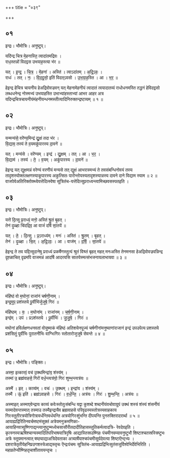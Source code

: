 +++
title = "०३९"

+++


## ०१
इन्द्रः। भौमोत्रिः। अनुष्टुप्।

यदि॑न्द्र चित्र मे॒हनास्ति॒ त्वादा॑तमद्रिवः ।  
राध॒स्तन्नो॑ विदद्वस उभयाह॒स्त्या भ॑र ॥

यत् । इ॒न्द्र॒ । चि॒त्र॒ । मे॒हना॑ । अस्ति॑ । त्वाऽदा॑तम् । अ॒द्रि॒ऽवः॒ ।  
राधः॑ । तत् । नः॒ । वि॒द॒द्व॒सो॒ इति॑ विदत्ऽवसो । उ॒भ॒या॒ह॒स्ति । आ । भ॒र॒ ॥

हेइन्द्र हेचित्र चायनीय हेअद्रिवोवज्रवन् यत् मेहनामेहनीयं त्वादातं त्वयादातव्यं राधोधनमस्ति तद्धनं हेविदद्वसो लब्धधनेन्द्र नोस्मभ्यं उभयाहस्ति उभाभ्यांहस्ताभ्यां आभर आहर अत्र यदिन्द्रचित्रचायनीयंमंहनीयन्धनमस्तीत्यादिनिरुक्तन्द्रष्टव्यम् ॥ १ ॥

## ०२
इन्द्रः। भौमोत्रिः। अनुष्टुप्।

यन्मन्य॑से॒ वरे॑ण्य॒मिन्द्र॑ द्यु॒क्षं तदा भ॑र ।  
वि॒द्याम॒ तस्य॑ ते व॒यमकू॑पारस्य दा॒वने॑ ॥

यत् । मन्य॑से । वरे॑ण्यम् । इन्द्र॑ । द्यु॒क्षम् । तत् । आ । भ॒र॒ ।  
वि॒द्याम॑ । तस्य॑ । ते॒ । व॒यम् । अकू॑पारस्य । दा॒वने॑ ॥

हेइन्द्र यत् द्युक्षमन्नं वरेण्यं वरणीयं मन्यसे तत् द्युक्षं आभरास्मभ्यं ते तवसंबन्धिनोवयं तस्य तादृशस्योक्तलक्षणस्याकूपारस्य अकुत्सितः पारोन्तोयस्यतादृशस्यान्नस्य दावने दाने विद्याम स्याम ॥ २ ॥ वाजपेयेअतिरिक्तोक्थ्येयत्तेदित्स्वेषा सूत्रितंच-यत्तेदित्सुप्रराध्यन्त्वामिच्छवसस्पतइति ।

## ०३
इन्द्रः। भौमोत्रिः। अनुष्टुप्।

यत्ते॑ दि॒त्सु प्र॒राध्यं॒ मनो॒ अस्ति॑ श्रु॒तं बृ॒हत् ।  
तेन॑ दृ॒ळ्हा चि॑दद्रिव॒ आ वाजं॑ दर्षि सा॒तये॑ ॥

यत् । ते॒ । दि॒त्सु । प्र॒ऽराध्य॑म् । मनः॑ । अस्ति॑ । श्रु॒तम् । बृ॒हत् ।  
तेन॑ । दृ॒ळ्हा । चि॒त् । अ॒द्रि॒ऽवः॒ । आ । वाज॑म् । द॒र्षि॒ । सा॒तये॑ ॥

हेइन्द्र ते तव यद्दित्सुदानेषु प्रराध्यं प्रकर्षेणस्तुत्यं श्रुतं विश्र्तं बृहत् महत् मनःअस्ति तेनमनसा हेअद्रिवोवज्रवन्निन्द्र दृह्ळाचित् दृढमपि वाजमन्नं आदर्षि आदरयसि सातयेस्मत्संभजनायलाभायवा ॥ ३ ॥

## ०४
इन्द्रः। भौमोत्रिः। अनुष्टुप्।

मंहि॑ष्ठं वो म॒घोनां॒ राजा॑नं चर्षणी॒नाम् ।  
इन्द्र॒मुप॒ प्रश॑स्तये पू॒र्वीभि॑र्जुजुषे॒ गिरः॑ ॥

मंहि॑ष्ठम् । वः॒ । म॒घोना॑म् । राजा॑नम् । च॒र्ष॒णी॒नाम् ।  
इन्द्र॑म् । उप॑ । प्रऽश॑स्तये । पू॒र्वीभिः॑ । जु॒जु॒षे॒ । गिरः॑ ॥

मघोनां हविर्लक्षणधनवतां वोयुष्माकं मंहिष्ठं अतिशयेनपूज्यं चर्षणीनांमनुष्याणांराजानं इन्द्रं उपउपेत्य प्रशस्तये प्रशंसितुं पूर्वीभिः पुरातनीभिः वाग्भिःगिरः स्तोतारोजुजुषे सेवन्ते ॥ ४ ॥

## ०५
इन्द्रः। भौमोत्रिः। पङ्क्तिः।

अस्मा॒ इत्काव्यं॒ वच॑ उ॒क्थमिन्द्रा॑य॒ शंस्य॑म् ।  
तस्मा॑ उ॒ ब्रह्म॑वाहसे॒ गिरो॑ वर्ध॒न्त्यत्र॑यो॒ गिरः॑ शुम्भ॒न्त्यत्र॑यः ॥

अस्मै॑ । इत् । काव्य॑म् । वचः॑ । उ॒क्थम् । इन्द्रा॑य । शंस्य॑म् ।  
तस्मै॑ । ऊं॒ इति॑ । ब्रह्म॑ऽवाहसे । गिरः॑ । व॒र्ध॒न्ति॒ । अत्र॑यः । गिरः॑ । शु॒म्भ॒न्ति॒ । अत्र॑यः ॥

अस्माइत् अस्माएवेन्द्राय काव्यं कवेःस्तोतुःसंबन्धि यद्वा कुशब्दे शब्दनीयंवचोवाग्रूपं उक्थं शस्त्रं शंस्यं शंसनीयं यस्मादेवन्तस्मात् तस्माउ तस्मैइन्द्रायैव ब्रह्मवाहसे परिवृढस्यस्तोत्रस्यवाहकाय गिरःस्तुतीरत्रयोत्रिगोत्रावर्धन्तिवर्धयन्ति अत्रयोगिरःशुंभन्ति दीपयन्ति पुनरुक्तिरादरार्था ॥ ५ ॥आयाह्यद्रिरितिनवर्चमष्टमंसूक्तं अत्रेयमनुक्रमणिका-आयाहिनवत्र्युष्णिगाद्यन्त्यानुष्टुम्मध्येचसासौरीतदादीतिहासस्तुतिकर्मत्वादत्रि- रेवदेवइति । कृत्स्नस्यऋषिश्चान्यस्मादितिपरिभाषयात्रिरृषिः आद्यास्तिस्रउष्णिहः पंचमीनवम्यावनुष्टुभौ शिष्टाश्चतस्रस्त्रिष्टुभः अत्रेः स्तूयमानत्वात् षष्ठ्याद्याअत्रिदेवताका अत्र्यार्षेयाश्चपंचमीसूर्यदेवत्या शिष्टाऎन्द्भ्यः । दशरात्रेतृतीयेहनिप्रउगशस्त्रेआद्यस्तृचः ऎन्द्रःपंचमः सूत्रितंच-आयाह्यद्रिभिःसुतंसजूर्विश्वेभिर्देवेभिरिति । महाव्रतेप्यौष्णिहतृचाशीतावयन्तृचः ।
